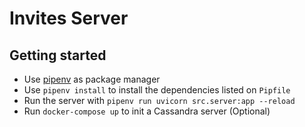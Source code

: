 # Invites Server

## Getting started

- Use [pipenv](https://pipenv-fork.readthedocs.io/en/latest/index.html) as package manager
- Use `pipenv install` to install the dependencies listed on `Pipfile`
- Run the server with `pipenv run uvicorn src.server:app --reload`
- Run `docker-compose up` to init a Cassandra server (Optional)
